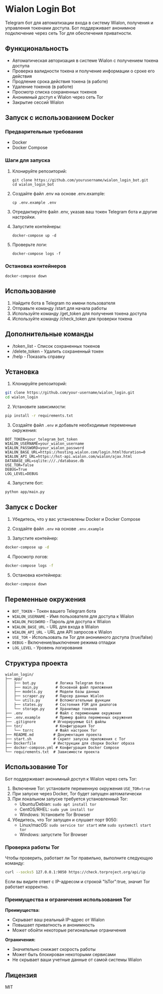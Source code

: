 # Wialon Login Bot

Telegram бот для автоматизации входа в систему Wialon, получения и управления токенами доступа.
Бот поддерживает анонимное подключение через сеть Tor для обеспечения приватности.

## Функциональность

- Автоматическая авторизация в системе Wialon с получением токена доступа
- Проверка валидности токена и получение информации о сроке его действия
- Продление срока действия токена (в работе)
- Удаление токенов (в работе)
- Просмотр списка сохраненных токенов
- Анонимный доступ к Wialon через сеть Tor
- Закрытие сессий Wialon

## Запуск с использованием Docker

### Предварительные требования

- Docker
- Docker Compose

### Шаги для запуска

1. Клонируйте репозиторий:
   ```
   git clone https://github.com/yourusername/wialon_login_bot.git
   cd wialon_login_bot
   ```

2. Создайте файл .env на основе .env.example:
   ```
   cp .env.example .env
   ```

3. Отредактируйте файл .env, указав ваш токен Telegram бота и другие настройки.

4. Запустите контейнеры:
   ```
   docker-compose up -d
   ```

5. Проверьте логи:
   ```
   docker-compose logs -f
   ```

### Остановка контейнеров

```
docker-compose down
```

## Использование

1. Найдите бота в Telegram по имени пользователя
2. Отправьте команду /start для начала работы
3. Используйте команду /get_token для получения токена доступа
4. Используйте команду /check_token для проверки токена

## Дополнительные команды

- /token_list - Список сохраненных токенов
- /delete_token - Удалить сохраненный токен
- /help - Показать справку

## Установка

1. Клонируйте репозиторий:
```bash
git clone https://github.com/your-username/wialon_login.git
cd wialon_login
```

2. Установите зависимости:
```bash
pip install -r requirements.txt
```

3. Создайте файл `.env` и добавьте необходимые переменные окружения:
```
BOT_TOKEN=your_telegram_bot_token
WIALON_USERNAME=your_wialon_username
WIALON_PASSWORD=your_wialon_password
WIALON_BASE_URL=https://hosting.wialon.com/login.html?duration=0
WIALON_API_URL=https://hst-api.wialon.com/wialon/ajax.html
DATABASE_URL=sqlite:///./database.db
USE_TOR=false
DEBUG=True
LOG_LEVEL=DEBUG
```

4. Запустите бот:
```bash
python app/main.py
```

## Запуск с Docker

1. Убедитесь, что у вас установлены Docker и Docker Compose

2. Создайте файл `.env` на основе `.env.example`

3. Запустите контейнер:
```bash
docker-compose up -d
```

4. Просмотр логов:
```bash
docker-compose logs -f
```

5. Остановка контейнера:
```bash
docker-compose down
```

## Переменные окружения

- `BOT_TOKEN` - Токен вашего Telegram бота
- `WIALON_USERNAME` - Имя пользователя для доступа к Wialon
- `WIALON_PASSWORD` - Пароль для доступа к Wialon
- `WIALON_BASE_URL` - URL для входа в Wialon
- `WIALON_API_URL` - URL для API запросов к Wialon
- `USE_TOR` - Использовать ли Tor для анонимного доступа (true/false)
- `DEBUG` - Включение/выключение режима отладки
- `LOG_LEVEL` - Уровень логирования

## Структура проекта

```
wialon_login/
├── app/
│   ├── bot.py         # Логика Telegram бота
│   ├── main.py        # Основной файл приложения
│   ├── models.py      # Модели базы данных
│   ├── scraper.py     # Парсер данных Wialon
│   └── utils.py       # Вспомогательные функции
│   ├── states.py      # Состояния FSM для диалогов
│   └── storage.py     # Хранилище токенов
├── .env               # Файл с переменными окружения
├── .env.example       # Пример файла переменных окружения
├── .gitignore        # Игнорируемые Git файлы
├── tor/               # Конфигурация Tor
│   └── torrc          # Файл настроек Tor
├── README.md         # Документация проекта
├── start.sh          # Скрипт запуска приложения с Tor
├── Dockerfile        # Инструкции для сборки Docker образа
├── docker-compose.yml # Конфигурация Docker Compose
└── requirements.txt  # Зависимости проекта
```

## Использование Tor

Бот поддерживает анонимный доступ к Wialon через сеть Tor:

1. Включение Tor: установите переменную окружения `USE_TOR=true`
2. При запуске через Docker, Tor будет запущен автоматически
3. При локальном запуске требуется установленный Tor:
   - Ubuntu/Debian: `sudo apt install tor`
   - CentOS/RHEL: `sudo yum install tor`
   - Windows: Установите Tor Browser
4. Убедитесь, что Tor запущен и слушает порт 9050:
   - Linux/macOS: `sudo service tor start` или `sudo systemctl start tor`
   - Windows: запустите Tor Browser

### Проверка работы Tor

Чтобы проверить, работает ли Tor правильно, выполните следующую команду:

```bash
curl --socks5 127.0.0.1:9050 https://check.torproject.org/api/ip
```

Если вы видите ответ с IP-адресом и строкой "IsTor":true, значит Tor работает корректно.

### Преимущества и ограничения использования Tor

**Преимущества:**
- Скрывает ваш реальный IP-адрес от Wialon
- Повышает приватность и анонимность
- Может обойти некоторые региональные ограничения

**Ограничения:**
- Значительно снижает скорость работы
- Может быть блокирован некоторыми сервисами
- Не скрывает ваши учетные данные от самой системы Wialon

## Лицензия

MIT
